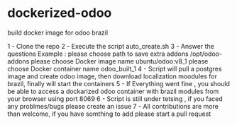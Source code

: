# dockerized-odoo
build docker image for odoo brazil 

1 - Clone the repo 
2 - Execute the script auto_create.sh 
3 - Answer the questions 
	Example : 
                  please choose path to save extra addons
		  /opt/odoo-addons
		  please choose Docker image name
		  ubuntu/odoo:v8_1
		  please choose Docker container name
	          odoo_built_1
4 - Script will pull a postgres image and create odoo image, then download localization moodules for brazil, 
finally will start the containers 
5 - If Everything went fine , you should be able to access a dockarized odoo container with brazil modules from your browser using port 8069
6 -  Script is still under tetsing , if you faced any problmes/bugs please create an issue 
7 - All contributions are more than welcome, if you have somthing to add please start a pull request
